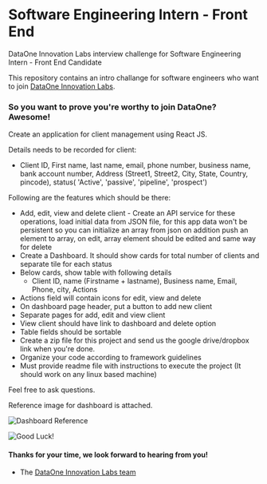 # Software Engineering Intern - Front End

DataOne Innovation Labs interview challenge for Software Engineering Intern - Front End Candidate

This repository contains an intro challange for software engineers who want to join [DataOne Innovation Labs](http://dataone.io).

### So you want to prove you're worthy to join DataOne? Awesome!


Create an application for client management using React JS. 

Details needs to be recorded for client: 

- Client ID, First name, last name, email, phone number, business name, bank account number, Address (Street1, Street2, City, State, Country, pincode),  status( 'Active', 'passive', 'pipeline', 'prospect') 

Following are the features which should be there: 

- Add, edit, view and delete client - Create an API service for these operations, load initial data from JSON file, for this app data won't be persistent so you can initialize an array from json
  on addition push an element to array, on edit, array element should be edited and same way for delete
- Create a Dashboard. It should show cards for total number of clients and separate tile for each status
- Below cards, show table with following details 
  -  Client ID, name (Firstname + lastname), Business name, Email, Phone, city, Actions
- Actions field will contain icons for edit, view and delete
- On dashboard page header, put a button to add new client
- Separate pages for add, edit and view client
- View client should have link to dashboard and delete option
- Table fields should be sortable
- Create a zip file for this project and send us the google drive/dropbox link when you're done. 
- Organize your code according to framework guidelines
- Must provide readme file with instructions to execute the project (It should work on any linux based machine) 

Feel free to ask questions. 

Reference image for dashboard is attached.  

![Dashboard Reference](https://raw.githubusercontent.com/dataoneio/Internship/master/dashboard_reference.jpg)



![Good Luck!](http://i.imgur.com/DHxjAeQ.jpg)



#### Thanks for your time, we look forward to hearing from you!
- The [DataOne Innovation Labs team](https://dataone.io)
